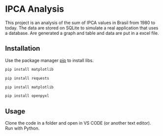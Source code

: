 # IPCA Analysis

This project is an analysis of the sum of IPCA values in Brasil from 1980 to today. The data are stored on SQLite to simulate a real application that uses a database. Are generated a graph and table and data are put in a excel file.

## Installation

Use the package manager [pip](https://pip.pypa.io/en/stable/) to install libs.


```bash
pip install matplotlib
```
```bash
pip install requests
```
```bash
pip install matplotlib
```
```bash
pip install openpyxl
```

## Usage

Clone the code in a folder and open in VS CODE (or another text editor). Run with Python. 